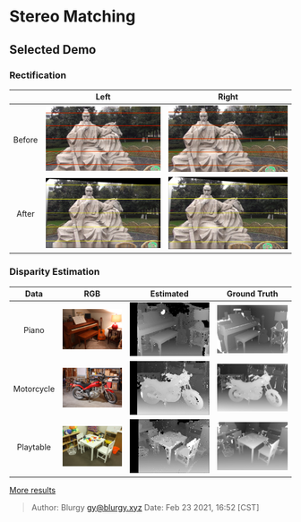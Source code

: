 # Stereo Matching

## Selected Demo

### Rectification

||Left|Right|
|:---:|:---:|:---:|
|Before|![before-left][before-left]|![before-right][before-right]|
|After|![after-left][after-left]|![after-right][after-right]|

[before-left]:  ../media/final/statue-original-epiline-left.jpg
[before-right]: ../media/final/statue-original-epiline-right.jpg
[after-left]:   ../media/final/statue-rect-left.jpg
[after-right]:  ../media/final/statue-rect-right.jpg

### Disparity Estimation

|Data|RGB|Estimated|Ground Truth|
|:---:|:---:|:---:|:---:|
|Piano| ![rgb][piano-rgb]| ![est][piano-est]| ![gt][piano-gt]|
|Motorcycle| ![rgb][motorcycle-rgb]| ![est][motorcycle-est]| ![gt][motorcycle-gt]|
|Playtable| ![rgb][playtable-rgb]| ![est][playtable-est]| ![gt][playtable-gt]|

[piano-rgb]: ../media/final/experiments/piano/ori.jpg
[piano-est]: ../media/final/experiments/piano/gco.jpg
[piano-gt]: ../media/final/experiments/piano/gt.jpg
[motorcycle-rgb]: ../media/final/experiments/motorcycle/ori.jpg
[motorcycle-est]: ../media/final/experiments/motorcycle/gco.jpg
[motorcycle-gt]: ../media/final/experiments/motorcycle/gt.jpg
[playtable-rgb]: ../media/final/experiments/playtable/ori.jpg
[playtable-est]: ../media/final/experiments/playtable/gco.jpg
[playtable-gt]: ../media/final/experiments/playtable/gt.jpg

[More results][more-results]

[more-results]: ../media/final/experiments

> Author: Blurgy <gy@blurgy.xyz>
> Date:   Feb 23 2021, 16:52 [CST]
